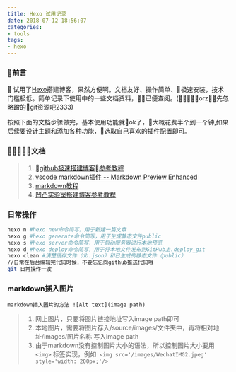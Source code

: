 ```yaml
---
title: Hexo 试用记录
date: 2018-07-12 18:56:07
categories: 
- tools
tags:  
- hexo
---
```


### 前言

   试用了[Hexo](https://hexo.io/)搭建博客，果然方便啊。文档友好、操作简单、极速安装，技术门槛极低。简单记录下使用中的一些文档资料，已便查阅。(orz先忽略蹭的git资源吧2333)    

  按照下面的文档步骤做完，基本使用功能就ok了，大概花费半个到一个钟,如果后续要设计主题和添加各种功能，选取自己喜欢的插件配置即可。

### 文档

>1. [github极速搭建博客参考教程](http://tengj.top/2016/02/22/hexo1/)
>2. [vscode markdown插件 -- Markdown Preview Enhanced](https://shd101wyy.github.io/markdown-preview-enhanced/#/)
>3. [markdown教程](http://www.markdown.cn/)
>4. [凹凸实验室搭建博客参考教程](https://aotu.io/notes/2015/10/08/aotu-blog-v1/)

### 日常操作
```sh
hexo n #hexo new命令简写，用于新建一篇文章
hexo g #hexo generate命令简写，用于生成静态文件public
hexo s #hexo server命令简写，用于启动服务器进行本地预览
hexo d #hexo deploy命令简写，用于将本地文件发布到GitHub上.deploy_git
hexo clean #清楚缓存文件（db.json）和已生成的静态文件（public）
//日常在后台编辑完代码时候，不要忘记向github推送代码哦
git 日常操作一波
```

### markdown插入图片
```
markdown插入图片的方法 ![Alt text](image path)
```
>1. 网上图片，只要将图片链接地址写入image path即可
>2. 本地图片，需要将图片存入/source/images/文件夹中，再将相对地址/images/图片名称 写入image path
>3. 由于markdown没有控制图片大小的语法，所以控制图片大小要用```<img>``` 标签实现，例如``` <img src='/images/WechatIMG2.jpeg' style='width: 200px;'/>``` 








